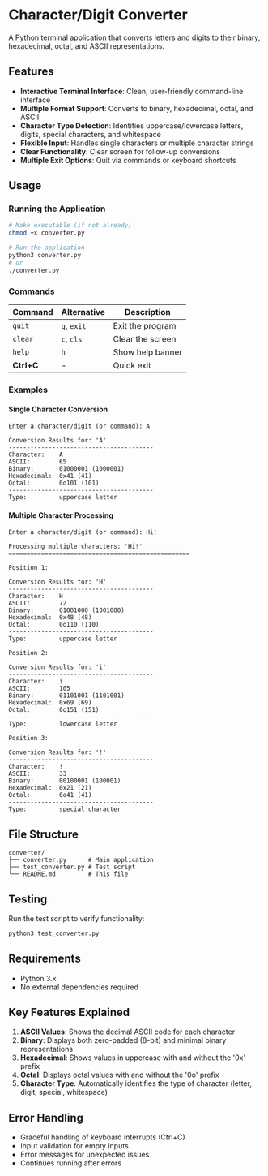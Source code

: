 # Character/Digit Converter

A Python terminal application that converts letters and digits to their binary, hexadecimal, octal, and ASCII representations.

## Features

- **Interactive Terminal Interface**: Clean, user-friendly command-line interface
- **Multiple Format Support**: Converts to binary, hexadecimal, octal, and ASCII
- **Character Type Detection**: Identifies uppercase/lowercase letters, digits, special characters, and whitespace
- **Flexible Input**: Handles single characters or multiple character strings
- **Clear Functionality**: Clear screen for follow-up conversions
- **Multiple Exit Options**: Quit via commands or keyboard shortcuts

## Usage

### Running the Application

```bash
# Make executable (if not already)
chmod +x converter.py

# Run the application
python3 converter.py
# or
./converter.py
```

### Commands

| Command | Alternative | Description |
|---------|-------------|-------------|
| `quit` | `q`, `exit` | Exit the program |
| `clear` | `c`, `cls` | Clear the screen |
| `help` | `h` | Show help banner |
| **Ctrl+C** | - | Quick exit |

### Examples

#### Single Character Conversion
```
Enter a character/digit (or command): A

Conversion Results for: 'A'
----------------------------------------
Character:    A
ASCII:        65
Binary:       01000001 (1000001)
Hexadecimal:  0x41 (41)
Octal:        0o101 (101)
----------------------------------------
Type:         uppercase letter
```

#### Multiple Character Processing
```
Enter a character/digit (or command): Hi!

Processing multiple characters: 'Hi!'
==================================================

Position 1:

Conversion Results for: 'H'
----------------------------------------
Character:    H
ASCII:        72
Binary:       01001000 (1001000)
Hexadecimal:  0x48 (48)
Octal:        0o110 (110)
----------------------------------------
Type:         uppercase letter

Position 2:

Conversion Results for: 'i'
----------------------------------------
Character:    i
ASCII:        105
Binary:       01101001 (1101001)
Hexadecimal:  0x69 (69)
Octal:        0o151 (151)
----------------------------------------
Type:         lowercase letter

Position 3:

Conversion Results for: '!'
----------------------------------------
Character:    !
ASCII:        33
Binary:       00100001 (100001)
Hexadecimal:  0x21 (21)
Octal:        0o41 (41)
----------------------------------------
Type:         special character
```

## File Structure

```
converter/
├── converter.py      # Main application
├── test_converter.py # Test script
└── README.md         # This file
```

## Testing

Run the test script to verify functionality:

```bash
python3 test_converter.py
```

## Requirements

- Python 3.x
- No external dependencies required

## Key Features Explained

1. **ASCII Values**: Shows the decimal ASCII code for each character
2. **Binary**: Displays both zero-padded (8-bit) and minimal binary representations
3. **Hexadecimal**: Shows values in uppercase with and without the '0x' prefix
4. **Octal**: Displays octal values with and without the '0o' prefix
5. **Character Type**: Automatically identifies the type of character (letter, digit, special, whitespace)

## Error Handling

- Graceful handling of keyboard interrupts (Ctrl+C)
- Input validation for empty inputs
- Error messages for unexpected issues
- Continues running after errors